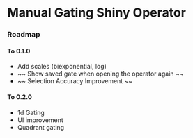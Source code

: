 # Manual Gating Shiny Operator

### Roadmap

#### To 0.1.0
* Add scales (biexponential, log)
* ~~ Show saved gate when opening the operator again ~~
* ~~ Selection Accuracy Improvement ~~

#### To 0.2.0
* 1d Gating
* UI improvement
* Quadrant gating
